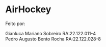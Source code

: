 # AirHockey

Feito por:

Gianluca Mariano Sobreiro RA:22.122.011-4\
Pedro Augusto Bento Rocha RA:22.122.028-8
